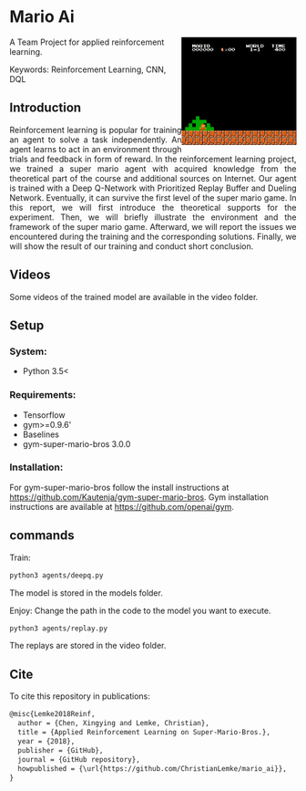 # Mario Ai
<img src="docu/2018-08-13-19_07_05_00001.gif" width=40% align="right" />

A Team Project for applied reinforcement learning.

Keywords: Reinforcement Learning, CNN, DQL


## Introduction
<p align="justify">
Reinforcement learning is popular for training an agent to solve a task independently. An agent learns to act in an environment through trials and feedback in form of reward. In the reinforcement learning project, we trained a super mario agent with acquired knowledge from the theoretical part of the course and additional sources on Internet. Our agent is trained with a Deep Q-Network with Prioritized Replay Buffer and Dueling Network. Eventually, it can survive the first level of the super mario game. 
In this report, we will first introduce the theoretical supports for the experiment. Then, we will briefly illustrate the environment and the framework of the super mario game. Afterward, we will report the issues we encountered during the training and the corresponding solutions. Finally, we will show the result of our training and conduct short conclusion.
</p>

## Videos
Some videos of the trained model are available in the video folder.

## Setup

### System:
- Python 3.5<

### Requirements:
- Tensorflow
- gym>=0.9.6'
- Baselines
- gym-super-mario-bros 3.0.0

### Installation:
For gym-super-mario-bros follow the install instructions at https://github.com/Kautenja/gym-super-mario-bros. Gym installation instructions are available at https://github.com/openai/gym. 



## commands

Train:
```bash 
python3 agents/deepq.py
```
The model is stored in the models folder.


Enjoy:
Change the path in the code to the model you want to execute.
```bash 
python3 agents/replay.py
```
The replays are stored in the video folder.


## Cite
To cite this repository in publications:

    @misc{Lemke2018Reinf,
      author = {Chen, Xingying and Lemke, Christian},
      title = {Applied Reinforcement Learning on Super-Mario-Bros.},
      year = {2018},
      publisher = {GitHub},
      journal = {GitHub repository},
      howpublished = {\url{https://github.com/ChristianLemke/mario_ai}},
    }
